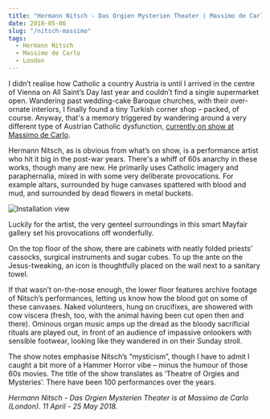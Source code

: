 ```yaml
---
title: "Hermann Nitsch - Das Orgien Mysterien Theater | Massimo de Carlo"
date: 2018-05-06
slug: "/nitsch-massimo"
tags:
  - Hermann Nitsch
  - Massimo de Carlo
  - London
---
```


I didn’t realise how Catholic a country Austria is until I arrived in the centre of Vienna on All Saint’s Day last year and couldn’t find a single supermarket open. Wandering past wedding-cake Baroque churches, with their over-ornate interiors, I finally found a tiny Turkish corner shop – packed, of course. Anyway, that's a memory triggered by wandering around a very different type of Austrian Catholic dysfunction, [currently on show at Massimo de Carlo](http://www.massimodecarlo.com/exhibitions/view/12077).

Hermann Nitsch, as is obvious from what’s on show, is a performance artist who hit it big in the post-war years. There's a whiff of 60s anarchy in these works, though many are new. He primarily uses Catholic imagery and paraphernalia, mixed in with some very deliberate provocations. For example altars, surrounded by huge canvases spattered with blood and mud, and surrounded by dead flowers in metal buckets.

![Installation view](/nitsch-massimo.jpg)

Luckily for the artist, the very genteel surroundings in this smart Mayfair gallery set his provocations off wonderfully.

On the top floor of the show, there are cabinets with neatly folded priests’ cassocks, surgical instruments and sugar cubes. To up the ante on the Jesus-tweaking, an icon is thoughtfully placed on the wall next to a sanitary towel.

If that wasn’t on-the-nose enough, the lower floor features archive footage of Nitsch’s performances, letting us know how the blood got on some of these canvases. Naked volunteers, hung on crucifixes, are showered with cow viscera (fresh, too, with the animal having been cut open then and there). Ominous organ music amps up the dread as the bloody sacrificial rituals are played out, in front of an audience of impassive onlookers with sensible footwear, looking like they wandered in on their Sunday stroll.

The show notes emphasise Nitsch’s “mysticism”, though I have to admit I caught a bit more of a Hammer Horror vibe – minus the humour of those 60s movies. The title of the show translates as ‘Theatre of Orgies and Mysteries’. There have been 100 performances over the years.

_Hermann Nitsch - Das Orgien Mysterien Theater is at Massimo de Carlo (London). 11 April - 25 May 2018._
